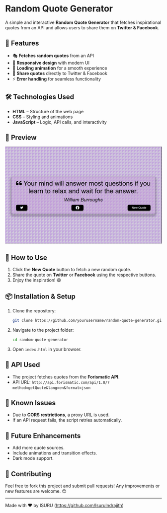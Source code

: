 # Random Quote Generator

A simple and interactive **Random Quote Generator** that fetches inspirational quotes from an API and allows users to share them on **Twitter & Facebook**.

## 🚀 Features
- 🎭 **Fetches random quotes** from an API
- 🎨 **Responsive design** with modern UI
- 🔄 **Loading animation** for a smooth experience
- 📢 **Share quotes** directly to Twitter & Facebook
- ⚡ **Error handling** for seamless functionality

## 🛠️ Technologies Used
- **HTML** – Structure of the web page
- **CSS** – Styling and animations
- **JavaScript** – Logic, API calls, and interactivity

## 📸 Preview
![Quote Generator Screenshot](ScreenShot.png)

## 🎯 How to Use
1. Click the **New Quote** button to fetch a new random quote.
2. Share the quote on **Twitter** or **Facebook** using the respective buttons.
3. Enjoy the inspiration! 😃

## 📦 Installation & Setup
1. Clone the repository:
   ```bash
   git clone https://github.com/yourusername/random-quote-generator.git
   ```
2. Navigate to the project folder:
   ```bash
   cd random-quote-generator
   ```
3. Open `index.html` in your browser.

## 🔗 API Used
- The project fetches quotes from the **Forismatic API**.
- API URL: `http://api.forismatic.com/api/1.0/?method=getQuote&lang=en&format=json`

## 🐞 Known Issues
- Due to **CORS restrictions**, a proxy URL is used.
- If an API request fails, the script retries automatically.

## 📌 Future Enhancements
- Add more quote sources.
- Include animations and transition effects.
- Dark mode support.

## 🤝 Contributing
Feel free to fork this project and submit pull requests! Any improvements or new features are welcome. 😊

---
Made with ❤️ by ISURU (https://github.com/IsuruIndrajith)

